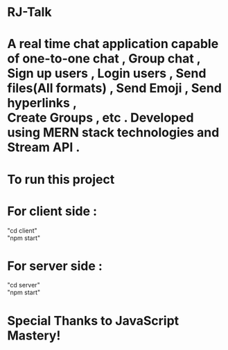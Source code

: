 # RJ-Talk <br>
# A real time chat application capable of one-to-one chat , Group chat , Sign up users , Login users , Send files(All formats) , Send Emoji , Send hyperlinks ,<br> Create  Groups , etc .  Developed using MERN stack technologies and Stream API . <br> 

# To run this project <br>

# For client side : <br>
 "cd client" <br>
 "npm start" <br>

 # For server side : <br>
 "cd server" <br>
 "npm start" <br>

 # Special Thanks to JavaScript Mastery! 
 
